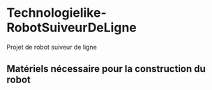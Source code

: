 # Technologielike-RobotSuiveurDeLigne

Projet de robot suiveur de ligne

## Matériels nécessaire pour la construction du robot
